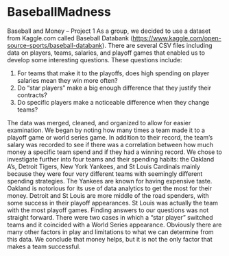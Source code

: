 # BaseballMadness

Baseball and Money – Project 1
As a group, we decided to use a dataset from Kaggle.com called Baseball Databank (https://www.kaggle.com/open-source-sports/baseball-databank).  There are several CSV files including data on players, teams, salaries, and playoff games that enabled us to develop some interesting questions. These questions include:

1. For teams that make it to the playoffs, does high spending on player salaries mean they win more often?
2. Do “star players” make a big enough difference that they justify their contracts?
3. Do specific players make a noticeable difference when they change teams?

The data was merged, cleaned, and organized to allow for easier examination.  We began by noting how many times a team made it to a playoff game or world series game. In addition to their record, the team’s salary was recorded to see if there was a correlation between how much money a specific team spend and if they had a winning record. We chose to investigate further into four teams and their spending habits: the Oakland A’s, Detroit Tigers, New York Yankees, and St Louis Cardinals mainly because they were four very different teams with seemingly different spending strategies. The Yankees are known for having expensive taste. Oakland is notorious for its use of data analytics to get the most for their money. Detroit and St Louis are more middle of the road spenders, with some success in their playoff appearances. St Louis was actually the team with the most playoff games.
Finding answers to our questions was not straight forward.  There were two cases in which a “star player” switched teams and it coincided with a World Series appearance.  Obviously there are many other factors in play and limitations to what we can determine from this data. We conclude that money helps, but it is not the only factor that makes a team successful.


